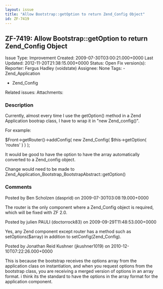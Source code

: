 ```yaml
---
layout: issue
title: "Allow Bootstrap::getOption to return Zend_Config Object"
id: ZF-7419
---
```


ZF-7419: Allow Bootstrap::getOption to return Zend\_Config Object
-----------------------------------------------------------------

 Issue Type: Improvement Created: 2009-07-30T03:00:21.000+0000 Last Updated: 2012-11-20T21:38:15.000+0000 Status: Open Fix version(s): 
 Reporter:  Fergus Hadley (voidstate)  Assignee:  None  Tags: - Zend\_Application
- Zend\_Config
 
 Related issues: 
 Attachments: 
### Description

Currently, almost every time I use the getOption() method in a Zend Application bootrap class, I have to wrap it in "new Zend\_config()".

For example:

$Front->getRouter()->addConfig( new Zend\_Config( $this->getOption( 'routes' ) ) );

It would be good to have the option to have the array automatically converted to a Zend\_config object.

Change would need to be made to Zend\_Application\_Bootstrap\_BootstrapAbstract::getOption()

 

 

### Comments

Posted by Ben Scholzen (dasprid) on 2009-07-30T03:08:19.000+0000

The router is the only component where a Zend\_Config object is required, which will be fixed with ZF 2.0.

 

 

Posted by julien PAULI (doctorrock83) on 2009-09-29T11:48:53.000+0000

Yes, any Zend component except router has a method such as setOptions($array) in addition to setConfig(Zend\_Config).

 

 

Posted by Jonathan Reid Kushner (jkushner1019) on 2010-12-10T07:22:26.000+0000

This is because the bootstrap receives the options array from the application class on instantiation, and when you request options from the bootstrap class, you are receiving a merged version of options in an array format. i think its the standard to have the options in the array format for the application component.

 

 